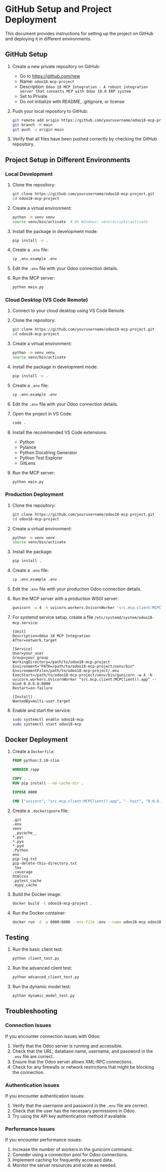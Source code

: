 # GitHub Setup and Project Deployment

This document provides instructions for setting up the project on GitHub and deploying it in different environments.

## GitHub Setup

1. Create a new private repository on GitHub:
   - Go to https://github.com/new
   - Name: `odoo18-mcp-project`
   - Description: `Odoo 18 MCP Integration - A robust integration server that connects MCP with Odoo 18.0 ERP system`
   - Set to Private
   - Do not initialize with README, .gitignore, or license

2. Push your local repository to GitHub:
   ```bash
   git remote add origin https://github.com/yourusername/odoo18-mcp-project.git
   git branch -M main
   git push -u origin main
   ```

3. Verify that all files have been pushed correctly by checking the GitHub repository.

## Project Setup in Different Environments

### Local Development

1. Clone the repository:
   ```bash
   git clone https://github.com/yourusername/odoo18-mcp-project.git
   cd odoo18-mcp-project
   ```

2. Create a virtual environment:
   ```bash
   python -m venv venv
   source venv/bin/activate  # On Windows: venv\Scripts\activate
   ```

3. Install the package in development mode:
   ```bash
   pip install -e .
   ```

4. Create a `.env` file:
   ```bash
   cp .env.example .env
   ```

5. Edit the `.env` file with your Odoo connection details.

6. Run the MCP server:
   ```bash
   python main.py
   ```

### Cloud Desktop (VS Code Remote)

1. Connect to your cloud desktop using VS Code Remote.

2. Clone the repository:
   ```bash
   git clone https://github.com/yourusername/odoo18-mcp-project.git
   cd odoo18-mcp-project
   ```

3. Create a virtual environment:
   ```bash
   python -m venv venv
   source venv/bin/activate
   ```

4. Install the package in development mode:
   ```bash
   pip install -e .
   ```

5. Create a `.env` file:
   ```bash
   cp .env.example .env
   ```

6. Edit the `.env` file with your Odoo connection details.

7. Open the project in VS Code:
   ```bash
   code .
   ```

8. Install the recommended VS Code extensions:
   - Python
   - Pylance
   - Python Docstring Generator
   - Python Test Explorer
   - GitLens

9. Run the MCP server:
   ```bash
   python main.py
   ```

### Production Deployment

1. Clone the repository:
   ```bash
   git clone https://github.com/yourusername/odoo18-mcp-project.git
   cd odoo18-mcp-project
   ```

2. Create a virtual environment:
   ```bash
   python -m venv venv
   source venv/bin/activate
   ```

3. Install the package:
   ```bash
   pip install .
   ```

4. Create a `.env` file:
   ```bash
   cp .env.example .env
   ```

5. Edit the `.env` file with your production Odoo connection details.

6. Run the MCP server with a production WSGI server:
   ```bash
   gunicorn -w 4 -k uvicorn.workers.UvicornWorker "src.mcp.client:MCPClient().app"
   ```

7. For systemd service setup, create a file `/etc/systemd/system/odoo18-mcp.service`:
   ```
   [Unit]
   Description=Odoo 18 MCP Integration
   After=network.target

   [Service]
   User=your_user
   Group=your_group
   WorkingDirectory=/path/to/odoo18-mcp-project
   Environment="PATH=/path/to/odoo18-mcp-project/venv/bin"
   EnvironmentFile=/path/to/odoo18-mcp-project/.env
   ExecStart=/path/to/odoo18-mcp-project/venv/bin/gunicorn -w 4 -k uvicorn.workers.UvicornWorker "src.mcp.client:MCPClient().app" --bind 0.0.0.0:8000
   Restart=on-failure

   [Install]
   WantedBy=multi-user.target
   ```

8. Enable and start the service:
   ```bash
   sudo systemctl enable odoo18-mcp
   sudo systemctl start odoo18-mcp
   ```

## Docker Deployment

1. Create a `Dockerfile`:
   ```dockerfile
   FROM python:3.10-slim

   WORKDIR /app

   COPY . .
   RUN pip install --no-cache-dir .

   EXPOSE 8000

   CMD ["uvicorn", "src.mcp.client:MCPClient().app", "--host", "0.0.0.0", "--port", "8000"]
   ```

2. Create a `.dockerignore` file:
   ```
   .git
   .env
   venv
   __pycache__
   *.pyc
   *.pyo
   *.pyd
   .Python
   env
   pip-log.txt
   pip-delete-this-directory.txt
   .tox
   .coverage
   htmlcov
   .pytest_cache
   .mypy_cache
   ```

3. Build the Docker image:
   ```bash
   docker build -t odoo18-mcp-project .
   ```

4. Run the Docker container:
   ```bash
   docker run -d -p 8000:8000 --env-file .env --name odoo18-mcp odoo18-mcp-project
   ```

## Testing

1. Run the basic client test:
   ```bash
   python client_test.py
   ```

2. Run the advanced client test:
   ```bash
   python advanced_client_test.py
   ```

3. Run the dynamic model test:
   ```bash
   python dynamic_model_test.py
   ```

## Troubleshooting

### Connection Issues

If you encounter connection issues with Odoo:

1. Verify that the Odoo server is running and accessible.
2. Check that the URL, database name, username, and password in the `.env` file are correct.
3. Ensure that the Odoo server allows XML-RPC connections.
4. Check for any firewalls or network restrictions that might be blocking the connection.

### Authentication Issues

If you encounter authentication issues:

1. Verify that the username and password in the `.env` file are correct.
2. Check that the user has the necessary permissions in Odoo.
3. Try using the API key authentication method if available.

### Performance Issues

If you encounter performance issues:

1. Increase the number of workers in the gunicorn command.
2. Consider using a connection pool for Odoo connections.
3. Implement caching for frequently accessed data.
4. Monitor the server resources and scale as needed.